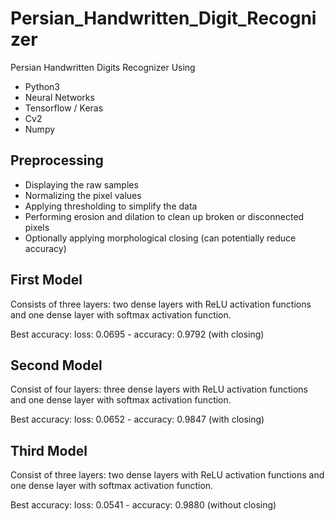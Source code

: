 # Persian_Handwritten_Digit_Recognizer
Persian Handwritten Digits Recognizer Using 
* Python3
* Neural Networks 
* Tensorflow / Keras
* Cv2
* Numpy


## Preprocessing
- Displaying the raw samples
- Normalizing the pixel values
- Applying thresholding to simplify the data
- Performing erosion and dilation to clean up broken or disconnected pixels
- Optionally applying morphological closing (can potentially reduce accuracy)


## First Model
Consists of three layers: two dense layers with ReLU activation functions and one dense layer with softmax activation function.

Best accuracy: loss: 0.0695 - accuracy: 0.9792 (with closing)


## Second Model
Consist of four layers: three dense layers with ReLU activation functions and one dense layer with softmax activation function.

Best accuracy: loss: 0.0652 - accuracy: 0.9847 (with closing)


## Third Model
Consist of three layers: two dense layers with ReLU activation functions and one dense layer with softmax activation function.

Best accuracy: loss: 0.0541 - accuracy: 0.9880 (without closing)

